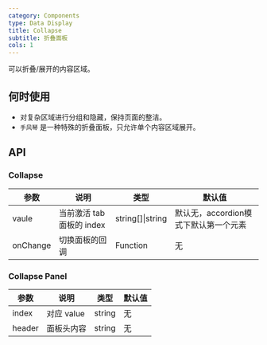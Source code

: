 ```yaml
---
category: Components
type: Data Display
title: Collapse
subtitle: 折叠面板
cols: 1
---
```


可以折叠/展开的内容区域。

## 何时使用

- 对复杂区域进行分组和隐藏，保持页面的整洁。
- `手风琴` 是一种特殊的折叠面板，只允许单个内容区域展开。

## API

### Collapse

| 参数             | 说明                                         | 类型     | 默认值                          |
|------------------|----------------------------------------------|----------|---------------------------------|
| vaule        | 当前激活 tab 面板的 index| string[]\|string   | 默认无，accordion模式下默认第一个元素|
| onChange         | 切换面板的回调                               | Function | 无                              |


### Collapse Panel

| 参数 | 说明             | 类型                    | 默认值 |
|------|------------------|-------------------------|--------|
| index  | 对应 value   | string                  | 无     |
| header | 面板头内容 | string | 无     |
